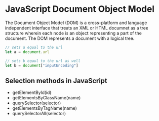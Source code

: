 # JavaScript Document Object Model

The Document Object Model (DOM) is a cross-platform and language independent interface that treats an XML or HTML documnet as a tree structure wherein each node is an object representing a part of the document. The DOM represents a document with a logical tree.

```javascript
// sets a equal to the url
let a = document.url

// sets b eqaul to the url as well
let b = document["inputEncoding"]
```

## Selection methods in JavaScript
- getElementById(id)
- getElementsByClassName(name)
- querySelector(selector)
- getElementsByTagName(name)
- querySelectorAll(selector)

